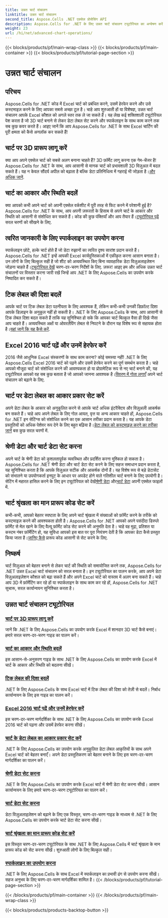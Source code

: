 ```yaml
---
title: उन्नत चार्ट संचालन
linktitle: उन्नत चार्ट संचालन
second_title: Aspose.Cells .NET एक्सेल प्रोसेसिंग API
description: Aspose.Cells for .NET के लिए उन्नत चार्ट संचालन ट्यूटोरियल का अन्वेषण करें, जिसमें 3D चार्ट, चार्ट आकार, टिक लेबल और अधिक शामिल हैं, आसानी से पालन करने योग्य मार्गदर्शिकाओं के साथ।
weight: 23
url: /hi/net/advanced-chart-operations/
---
```


{{< blocks/products/pf/main-wrap-class >}}
{{< blocks/products/pf/main-container >}}
{{< blocks/products/pf/tutorial-page-section >}}

# उन्नत चार्ट संचालन

## परिचय

Aspose.Cells for .NET कोड में Excel चार्ट को प्रबंधित करने, उसमें हेरफेर करने और उसे कस्टमाइज़ करने के लिए आपका सबसे अच्छा टूल है। चाहे आप शुरुआती हों या विशेषज्ञ, उन्नत चार्ट संचालन आपके Excel कौशल को अगले स्तर तक ले जा सकते हैं। यह लेख कई शक्तिशाली ट्यूटोरियल पेश करता है जो 3D चार्ट बनाने से लेकर डेटा लेबल सेट करने और स्पार्कलाइन के साथ काम करने तक सब कुछ कवर करते हैं। आइए जानें कि आप Aspose.Cells for .NET के साथ Excel चार्टिंग की पूरी क्षमता को कैसे अनलॉक कर सकते हैं!

## चार्ट पर 3D प्रारूप लागू करें

क्या आप अपने एक्सेल चार्ट को सबसे अलग बनाना चाहते हैं? 3D फ़ॉर्मेट लागू करना एक गेम-चेंजर है! Aspose.Cells for .NET के साथ, आप आसानी से मानक चार्ट को प्रभावशाली 3D विज़ुअल में बदल सकते हैं। यह न केवल सौंदर्य अपील को बढ़ाता है बल्कि डेटा प्रतिनिधित्व में गहराई भी जोड़ता है।[और अधिक जानें](./apply-3d-format-to-chart/).

## चार्ट का आकार और स्थिति बदलें

 क्या आपको कभी अपने चार्ट को अपनी एक्सेल वर्कशीट में पूरी तरह से फिट करने में परेशानी हुई है? Aspose.Cells for .NET के साथ, आप अपनी ज़रूरतों के हिसाब से अपने चार्ट के आकार और स्थिति को आसानी से संशोधित कर सकते हैं। कोड की कुछ पंक्तियाँ और आप तैयार हैं।[ट्यूटोरियल पढ़ें](./change-chart-size-and-position/) सरल चरणों को सीखने के लिए.

## त्वरित जानकारी के लिए स्पार्कलाइन का उपयोग करना

 स्पार्कलाइन छोटे, हल्के चार्ट होते हैं जो डेटा रुझानों का त्वरित दृश्य सारांश प्रदान करते हैं। Aspose.Cells for .NET इन्हें आपकी Excel कार्यपुस्तिकाओं में एकीकृत करना आसान बनाता है। उन लोगों के लिए बिल्कुल सही है जो शीट को अव्यवस्थित किए बिना व्यावहारिक डेटा विज़ुअलाइज़ेशन जोड़ना चाहते हैं।[ट्यूटोरियल देखें](./using-sparklines/) चरण-दर-चरण निर्देशों के लिए.
ज़रूर! आइए हम और अधिक उन्नत चार्ट संचालनों पर विस्तार करना जारी रखें जिन्हें आप .NET के लिए Aspose.Cells का उपयोग करके निष्पादित कर सकते हैं।

## टिक लेबल की दिशा बदलें

 आपके चार्ट पर टिक लेबल डेटा पठनीयता के लिए आवश्यक हैं, लेकिन कभी-कभी उनकी डिफ़ॉल्ट दिशा आपके डिज़ाइन के अनुकूल नहीं हो सकती है। .NET के लिए Aspose.Cells के साथ, आप आसानी से टिक लेबल दिशा बदल सकते हैं ताकि यह सुनिश्चित हो सके कि आपका चार्ट बिल्कुल वैसा ही दिखे जैसा आप चाहते हैं। अव्यवस्थित अक्षों या ओवरलैपिंग लेबल से निपटने के दौरान यह विशेष रूप से सहायक होता है।[यहां जानें कि यह कैसे करें](./change-tick-label-direction/).

## Excel 2016 चार्ट पढ़ें और उनमें हेरफेर करें

 2016 जैसे आधुनिक Excel संस्करणों के साथ काम करना? कोई समस्या नहीं! .NET के लिए Aspose.Cells Excel 2016 चार्ट को पढ़ने और उसमें हेरफेर करने का पूर्ण समर्थन करता है। चाहे आपको मौजूदा चार्ट को संशोधित करने की आवश्यकता हो या प्रोग्रामेटिक रूप से नए चार्ट बनाने की, यह ट्यूटोरियल आपको वह सब कुछ बताता है जो आपको जानना आवश्यक है।[विवरण में गोता लगाएँ](./read-and-manipulate-excel-2016-charts/) अपने चार्ट संचालन को बढ़ाने के लिए.

## चार्ट पर डेटा लेबल का आकार प्रकार सेट करें

अपने डेटा लेबल के आकार को अनुकूलित करने से आपके चार्ट अधिक इंटरैक्टिव और विज़ुअली आकर्षक बन सकते हैं। चाहे आप अपने लेबल के लिए गोल आयत, वृत्त या अन्य आकार चाहते हों, Aspose.Cells for .NET इन सेटिंग्स को संशोधित करने का एक आसान तरीका प्रदान करता है। यह आपके डेटा प्रस्तुतियों को अधिक पेशेवर रूप देने के लिए बहुत बढ़िया है।[डेटा लेबल को कस्टमाइज़ करने का तरीका जानें](./set-shape-type-of-data-labels-of-chart/) बस कुछ सरल चरणों में.

## श्रेणी डेटा और चार्ट डेटा सेट करना

 अपने चार्ट के श्रेणी डेटा को कुशलतापूर्वक व्यवस्थित और प्रदर्शित करना मुश्किल हो सकता है। Aspose.Cells for .NET श्रेणी डेटा और चार्ट डेटा सेट करने के लिए सहज समाधान प्रदान करता है, यह सुनिश्चित करता है कि आपके विज़ुअल सटीक और आकर्षक दोनों हैं। यह विशेष रूप से बड़े डेटासेट को संभालने या उपयोगकर्ता इनपुट के आधार पर अपडेट होने वाले गतिशील चार्ट बनाने के लिए उपयोगी है। सेटिंग में महारत हासिल करने के लिए इन ट्यूटोरियल को देखें[श्रेणी डेटा](./setting-category-data/) और[चार्ट डेटा](./setting-chart-data/) अपनी एक्सेल फाइलों में.

## चार्ट श्रृंखला का मान प्रारूप कोड सेट करें

कभी-कभी, आपको बेहतर स्पष्टता के लिए अपने चार्ट श्रृंखला में संख्याओं को फ़ॉर्मेट करने के तरीके को कस्टमाइज़ करने की आवश्यकता होती है। Aspose.Cells for .NET आपको अपने पसंदीदा डिस्प्ले फ़ॉर्मेट से मेल खाने के लिए वैल्यू फ़ॉर्मेट कोड सेट करने की अनुमति देता है। चाहे वह मुद्रा, प्रतिशत या कस्टम नंबर फ़ॉर्मेटिंग हो, यह सुविधा आपको इस बात पर पूरा नियंत्रण देती है कि आपका डेटा कैसे प्रस्तुत किया जाता है।[जानिए कैसे](./set-values-format-code-of-chart-series/) प्रारूप कोड आसानी से सेट करने के लिए.

## निष्कर्ष

चार्ट विज़ुअल को बेहतर बनाने से लेकर चार्ट की स्थिति को समायोजित करने तक, Aspose.Cells for .NET उन्नत Excel चार्ट संचालन को सरल बनाता है। इन ट्यूटोरियल का पालन करके, आप अपने डेटा विज़ुअलाइज़ेशन कौशल को बढ़ा सकते हैं और अपने Excel चार्ट को वास्तव में अलग बना सकते हैं। चाहे आप 3D में फ़ॉर्मेटिंग कर रहे हों या स्पार्कलाइन के साथ काम कर रहे हों, Aspose.Cells for .NET सुचारू, सरल कार्यान्वयन सुनिश्चित करता है।

## उन्नत चार्ट संचालन ट्यूटोरियल
### [चार्ट पर 3D प्रारूप लागू करें](./apply-3d-format-to-chart/)
जानें कि .NET के लिए Aspose.Cells का उपयोग करके Excel में शानदार 3D चार्ट कैसे बनाएं। हमारे सरल चरण-दर-चरण गाइड का पालन करें।
### [चार्ट का आकार और स्थिति बदलें](./change-chart-size-and-position/)
इस आसान-से-अनुसरण गाइड के साथ .NET के लिए Aspose.Cells का उपयोग करके Excel में चार्ट के आकार और स्थिति को बदलना सीखें।
### [टिक लेबल की दिशा बदलें](./change-tick-label-direction/)
.NET के लिए Aspose.Cells के साथ Excel चार्ट में टिक लेबल की दिशा को तेज़ी से बदलें। निर्बाध कार्यान्वयन के लिए इस गाइड का पालन करें।
### [Excel 2016 चार्ट पढ़ें और उनमें हेरफेर करें](./read-and-manipulate-excel-2016-charts/)
इस चरण-दर-चरण मार्गदर्शिका के साथ .NET के लिए Aspose.Cells का उपयोग करके Excel 2016 चार्ट को पढ़ना और उसमें हेरफेर करना सीखें।
### [चार्ट के डेटा लेबल का आकार प्रकार सेट करें](./set-shape-type-of-data-labels-of-chart/)
.NET के लिए Aspose.Cells का उपयोग करके अनुकूलित डेटा लेबल आकृतियों के साथ अपने Excel चार्ट को बेहतर बनाएँ। अपने डेटा प्रस्तुतिकरण को बेहतर बनाने के लिए इस चरण-दर-चरण मार्गदर्शिका का पालन करें।
### [श्रेणी डेटा सेट करना](./setting-category-data/)
.NET के लिए Aspose.Cells का उपयोग करके Excel चार्ट में श्रेणी डेटा सेट करना सीखें। आसान कार्यान्वयन के लिए हमारे चरण-दर-चरण ट्यूटोरियल का पालन करें।
### [चार्ट डेटा सेट करना](./setting-chart-data/)
डेटा विज़ुअलाइज़ेशन को बढ़ाने के लिए एक विस्तृत, चरण-दर-चरण गाइड के माध्यम से .NET के लिए Aspose.Cells का उपयोग करके चार्ट डेटा सेट करना सीखें।
### [चार्ट श्रृंखला का मान प्रारूप कोड सेट करें](./set-values-format-code-of-chart-series/)
इस विस्तृत चरण-दर-चरण ट्यूटोरियल के साथ .NET के लिए Aspose.Cells में चार्ट श्रृंखला के मान प्रारूप कोड को सेट करना सीखें। शुरुआती लोगों के लिए बिल्कुल सही।
### [स्पार्कलाइन का उपयोग करना](./using-sparklines/)
.NET के लिए Aspose.Cells के साथ Excel में स्पार्कलाइन का प्रभावी ढंग से उपयोग करना सीखें। सहज अनुभव के लिए चरण-दर-चरण मार्गदर्शिका शामिल है।
{{< /blocks/products/pf/tutorial-page-section >}}

{{< /blocks/products/pf/main-container >}}
{{< /blocks/products/pf/main-wrap-class >}}

{{< blocks/products/products-backtop-button >}}
